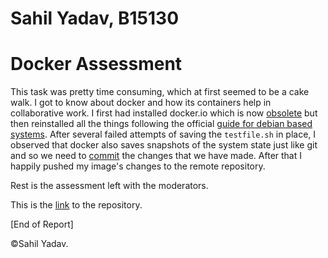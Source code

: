 # Sahil Yadav, B15130
# Docker Assessment

This task was pretty time consuming, which at first seemed to be a cake walk. I got to know about docker and how its containers help in collaborative work. I first had installed docker.io which is now [obsolete](https://stackoverflow.com/questions/45023363/what-is-docker-io-in-relation-to-docker-ce-and-docker-ee?answertab=votes#tab-top) but then reinstalled all the things following the official [guide for debian based systems](https://docs.docker.com/install/linux/docker-ce/debian/). After several failed attempts of saving the `testfile.sh` in place, I observed that docker also saves snapshots of the system state just like git and so we need to [commit](https://www.digitalocean.com/community/tutorials/how-to-install-and-use-docker-on-ubuntu-16-04#step-6-%E2%80%94-committing-changes-in-a-container-to-a-docker-image) the changes that we have made. After that I happily pushed my image's changes to the remote repository.

Rest is the assessment left with the moderators.

This is the [link](https://cloud.docker.com/app/meydv5/repository/docker/meydv5/ubuntu/general) to the repository.

[End of Report]

&copy;Sahil Yadav.